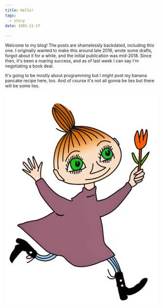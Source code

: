 ```yaml
---
title: Hello!
tags:
  - story
date: 1991-11-17

---
```


Welcome to my blog! The posts are shamelessly backdated, including this one. I originally wanted to make this around late 2016, wrote some drafts, forgot about it for a while, and the initial publication was mid-2018. Since then, it's been a roaring success, and as of last week I can say I'm negotiating a book deal.

It's going to be mostly about programming but I might post my banana pancake recipe here, too. And of course it's not all gonna be lies but there will be some lies.

<img src="/static/little-my.png" > 

